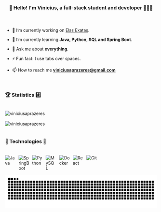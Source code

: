 ### <div align="center"> 🚀 Hello! I'm Vinicius, a full-stack student and developer 👨🏽‍💻 </div> <br/> <br/>

- 🔭 I’m currently working on [Elas Exatas](https://github.com/ElasExatas/Elas_Exatas).

- 🧠 I’m currently learning **Java, Python, SQL and Spring Boot**.

- 💬 Ask me about **everything**.

- ⚡ Fun fact: I use tabs over spaces.

- 📫 How to reach me **viniciusaprazeres@gmail.com** <br/> <br/> <br/>


### 🏆 Statistics #️⃣ <br/> <br/>

<div>
<img width="425px" src="https://github-readme-stats.vercel.app/api?username=viniciusaprazeres&theme=tokyonight&border_color=5900ff&count_private=true&show_icons=true&layout=compact&hide_title=true&locale=en" alt="viniciusaprazeres" />
</div>

<br/>

<div>
<img src="https://github-readme-stats.vercel.app/api/top-langs?username=viniciusaprazeres&theme=tokyonight&border_color=5900ff&count_private=true&show_icons=true&locale=en&layout=compact&hide_title=true" alt="viniciusaprazeres" /></div>

<br/>

### 🧰 Technologies 🦾 <br/> <br/>

<img align="left" alt="Java" width="35px" style="padding-right:10px;" src="https://cdn.jsdelivr.net/gh/devicons/devicon/icons/java/java-original.svg"/>
<img align="left" alt="SpringBoot" width="35px" style="padding-right:10px;" src="https://cdn.jsdelivr.net/gh/devicons/devicon/icons/spring/spring-original.svg"/>
<img align="left" alt="Python" width="35px" style="padding-right:10px;" src="https://cdn.jsdelivr.net/gh/devicons/devicon/icons/python/python-original.svg"/>
<img align="left" alt="MySQL" width="35px" style="padding-right:10px;" src="https://cdn.jsdelivr.net/gh/devicons/devicon/icons/mysql/mysql-original.svg"/>
<img align="left" alt="Docker" width="35px" style="padding-right:10px;" src="https://cdn.jsdelivr.net/gh/devicons/devicon/icons/docker/docker-plain.svg"/>
<img align="left" alt="React" width="35px" style="padding-right:10px;" src="https://cdn.jsdelivr.net/gh/devicons/devicon/icons/react/react-original.svg"/>
<img align="left" alt="Git" width="35px" style="padding-right:10px;" src="https://cdn.jsdelivr.net/gh/devicons/devicon/icons/git/git-original.svg"/>
<br/> <br/> <br/>



<!-- ### 🔔 Contact 📣 <br/> <br/>-->


![Snake animation](https://github.com/viniciusaprazeres/viniciusaprazeres/blob/output/github-contribution-grid-snake.svg)
